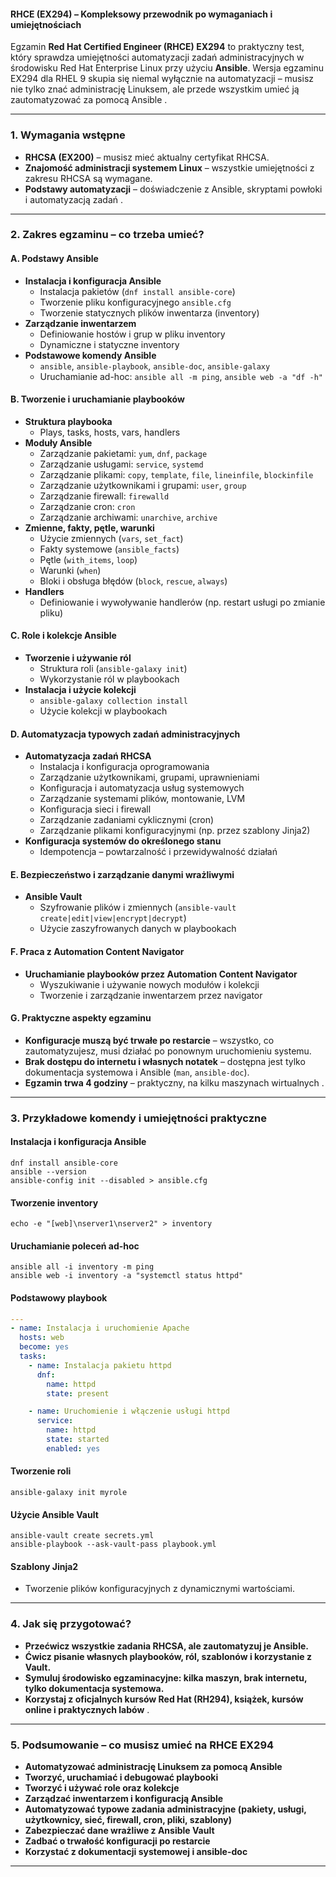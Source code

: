 #### **RHCE (EX294) – Kompleksowy przewodnik po wymaganiach i umiejętnościach**

Egzamin **Red Hat Certified Engineer (RHCE) EX294** to praktyczny test, który sprawdza umiejętności automatyzacji zadań administracyjnych w środowisku Red Hat Enterprise Linux przy użyciu **Ansible**. Wersja egzaminu EX294 dla RHEL 9 skupia się niemal wyłącznie na automatyzacji – musisz nie tylko znać administrację Linuksem, ale przede wszystkim umieć ją zautomatyzować za pomocą Ansible  .

---

### **1. Wymagania wstępne**

- **RHCSA (EX200)** – musisz mieć aktualny certyfikat RHCSA.
- **Znajomość administracji systemem Linux** – wszystkie umiejętności z zakresu RHCSA są wymagane.
- **Podstawy automatyzacji** – doświadczenie z Ansible, skryptami powłoki i automatyzacją zadań .

---

### **2. Zakres egzaminu – co trzeba umieć?**

#### **A. Podstawy Ansible**

- **Instalacja i konfiguracja Ansible**
  - Instalacja pakietów (`dnf install ansible-core`)
  - Tworzenie pliku konfiguracyjnego `ansible.cfg`
  - Tworzenie statycznych plików inwentarza (inventory)
- **Zarządzanie inwentarzem**
  - Definiowanie hostów i grup w pliku inventory
  - Dynamiczne i statyczne inventory
- **Podstawowe komendy Ansible**
  - `ansible`, `ansible-playbook`, `ansible-doc`, `ansible-galaxy`
  - Uruchamianie ad-hoc: `ansible all -m ping`, `ansible web -a "df -h"`

#### **B. Tworzenie i uruchamianie playbooków**

- **Struktura playbooka**
  - Plays, tasks, hosts, vars, handlers
- **Moduły Ansible**
  - Zarządzanie pakietami: `yum`, `dnf`, `package`
  - Zarządzanie usługami: `service`, `systemd`
  - Zarządzanie plikami: `copy`, `template`, `file`, `lineinfile`, `blockinfile`
  - Zarządzanie użytkownikami i grupami: `user`, `group`
  - Zarządzanie firewall: `firewalld`
  - Zarządzanie cron: `cron`
  - Zarządzanie archiwami: `unarchive`, `archive`
- **Zmienne, fakty, pętle, warunki**
  - Użycie zmiennych (`vars`, `set_fact`)
  - Fakty systemowe (`ansible_facts`)
  - Pętle (`with_items`, `loop`)
  - Warunki (`when`)
  - Bloki i obsługa błędów (`block`, `rescue`, `always`)
- **Handlers**
  - Definiowanie i wywoływanie handlerów (np. restart usługi po zmianie pliku)

#### **C. Role i kolekcje Ansible**

- **Tworzenie i używanie ról**
  - Struktura roli (`ansible-galaxy init`)
  - Wykorzystanie ról w playbookach
- **Instalacja i użycie kolekcji**
  - `ansible-galaxy collection install`
  - Użycie kolekcji w playbookach

#### **D. Automatyzacja typowych zadań administracyjnych**

- **Automatyzacja zadań RHCSA**
  - Instalacja i konfiguracja oprogramowania
  - Zarządzanie użytkownikami, grupami, uprawnieniami
  - Konfiguracja i automatyzacja usług systemowych
  - Zarządzanie systemami plików, montowanie, LVM
  - Konfiguracja sieci i firewall
  - Zarządzanie zadaniami cyklicznymi (cron)
  - Zarządzanie plikami konfiguracyjnymi (np. przez szablony Jinja2)
- **Konfiguracja systemów do określonego stanu**
  - Idempotencja – powtarzalność i przewidywalność działań

#### **E. Bezpieczeństwo i zarządzanie danymi wrażliwymi**

- **Ansible Vault**
  - Szyfrowanie plików i zmiennych (`ansible-vault create|edit|view|encrypt|decrypt`)
  - Użycie zaszyfrowanych danych w playbookach

#### **F. Praca z Automation Content Navigator**

- **Uruchamianie playbooków przez Automation Content Navigator**
  - Wyszukiwanie i używanie nowych modułów i kolekcji
  - Tworzenie i zarządzanie inwentarzem przez navigator

#### **G. Praktyczne aspekty egzaminu**

- **Konfiguracje muszą być trwałe po restarcie** – wszystko, co zautomatyzujesz, musi działać po ponownym uruchomieniu systemu.
- **Brak dostępu do internetu i własnych notatek** – dostępna jest tylko dokumentacja systemowa i Ansible (`man`, `ansible-doc`).
- **Egzamin trwa 4 godziny** – praktyczny, na kilku maszynach wirtualnych  .

---

### **3. Przykładowe komendy i umiejętności praktyczne**

#### **Instalacja i konfiguracja Ansible**
```
dnf install ansible-core
ansible --version
ansible-config init --disabled > ansible.cfg
```

#### **Tworzenie inventory**
```
echo -e "[web]\nserver1\nserver2" > inventory
```

#### **Uruchamianie poleceń ad-hoc**
```
ansible all -i inventory -m ping
ansible web -i inventory -a "systemctl status httpd"
```

#### **Podstawowy playbook**
```yaml
---
- name: Instalacja i uruchomienie Apache
  hosts: web
  become: yes
  tasks:
    - name: Instalacja pakietu httpd
      dnf:
        name: httpd
        state: present

    - name: Uruchomienie i włączenie usługi httpd
      service:
        name: httpd
        state: started
        enabled: yes
```

#### **Tworzenie roli**
```
ansible-galaxy init myrole
```

#### **Użycie Ansible Vault**
```
ansible-vault create secrets.yml
ansible-playbook --ask-vault-pass playbook.yml
```

#### **Szablony Jinja2**
- Tworzenie plików konfiguracyjnych z dynamicznymi wartościami.

---

### **4. Jak się przygotować?**

- **Przećwicz wszystkie zadania RHCSA, ale zautomatyzuj je Ansible.**
- **Ćwicz pisanie własnych playbooków, ról, szablonów i korzystanie z Vault.**
- **Symuluj środowisko egzaminacyjne: kilka maszyn, brak internetu, tylko dokumentacja systemowa.**
- **Korzystaj z oficjalnych kursów Red Hat (RH294), książek, kursów online i praktycznych labów**  .

---

### **5. Podsumowanie – co musisz umieć na RHCE EX294**

- **Automatyzować administrację Linuksem za pomocą Ansible**
- **Tworzyć, uruchamiać i debugować playbooki**
- **Tworzyć i używać role oraz kolekcje**
- **Zarządzać inwentarzem i konfiguracją Ansible**
- **Automatyzować typowe zadania administracyjne (pakiety, usługi, użytkownicy, sieć, firewall, cron, pliki, szablony)**
- **Zabezpieczać dane wrażliwe z Ansible Vault**
- **Zadbać o trwałość konfiguracji po restarcie**
- **Korzystać z dokumentacji systemowej i ansible-doc**

---